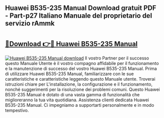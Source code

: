 ## Huawei B535-235 Manual Download gratuit PDF - Part-p27 Italiano Manuale del proprietario del servizio rAmmk

# <h2><a href="http://df9qr3x.blite.top/?on=Huawei+B535-235+Manual">🔗Download 👉🔴 Huawei B535-235 Manual</a></h2>

[![Huawei B535-235 Manual download](https://i.imgur.com/lujVjoI.png)](http://df9qr3x.blite.top/?on=Huawei+B535-235+Manual)
Il vostro Partner per il successo questo Manuale Utente è il vostro compagno affidabile per il funzionamento e la manutenzione di successo del vostro Huawei B535-235 Manual. Prima di utilizzare Huawei B535-235 Manual, familiarizzare con le sue caratteristiche e caratteristiche leggendo questo Manuale utente. Troverai istruzioni chiare per L'installazione, la configurazione e il funzionamento, nonché suggerimenti per la risoluzione dei problemi comuni. Questo Huawei B535-235 Manual è dotato di una vasta gamma di funzionalità che miglioreranno la tua vita quotidiana. Assistenza clienti dedicata Huawei B535-235 Manual. Ci impegniamo a supportarti personalmente e in modo tempestivo.
